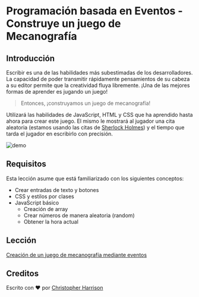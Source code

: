 # Programación basada en Eventos - Construye un juego de Mecanografía

## Introducción

Escribir es una de las habilidades más subestimadas de los desarrolladores. La capacidad de poder transmitir rápidamente pensamientos de su cabeza a su editor permite que la creatividad fluya libremente. ¡Una de las mejores formas de aprender es jugando un juego!

> Entonces, ¡construyamos un juego de mecanografía!

Utilizará las habilidades de JavaScript, HTML y CSS que ha aprendido hasta ahora para crear este juego. El mismo le mostrará al jugador una cita aleatoria (estamos usando las citas de [Sherlock Holmes](https://en.wikipedia.org/wiki/Sherlock_Holmes)) y el tiempo que tarda el jugador en escribirlo con precisión.

![demo](../images/demo.gif)

## Requisitos

Esta lección asume que está familiarizado con los siguientes conceptos:

- Crear entradas de texto y botones
- CSS y estilos por clases
- JavaScript básico
  - Creación de array
  - Crear números de manera aleatoria (random)
  - Obtener la hora actual

## Lección

[Creación de un juego de mecanografía mediante eventos](../typing-game/translations/README.es.md)

## Creditos

Escrito con ♥️ por [Christopher Harrison](http://www.twitter.com/geektrainer)
